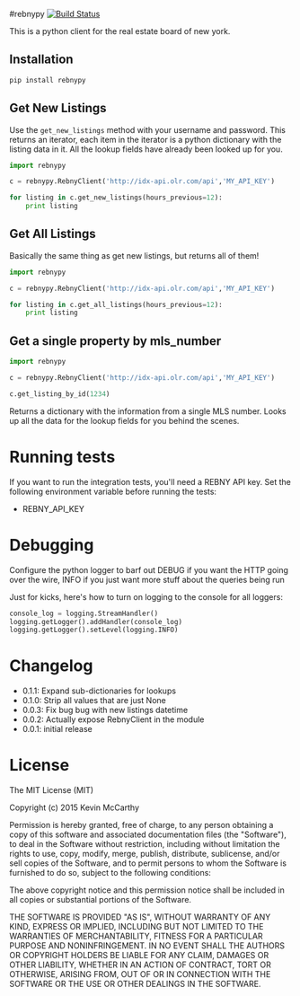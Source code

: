 #rebnypy [![Build Status](https://travis-ci.org/RealGeeks/rebnypy.svg?branch=master)](https://travis-ci.org/RealGeeks/rebnypy)

This is a python client for the real estate board of new york.


## Installation

```bash
pip install rebnypy
```

## Get New Listings

Use the `get_new_listings` method with your username and password.  This returns an iterator, each item in the iterator is a python dictionary with the listing data in it.  All the lookup fields have already been looked up for you.

```python
import rebnypy

c = rebnypy.RebnyClient('http://idx-api.olr.com/api','MY_API_KEY')

for listing in c.get_new_listings(hours_previous=12):
    print listing
```

## Get All Listings

Basically the same thing as get new listings, but returns all of them!

```python
import rebnypy

c = rebnypy.RebnyClient('http://idx-api.olr.com/api','MY_API_KEY')

for listing in c.get_all_listings(hours_previous=12):
    print listing
```

## Get a single property by mls_number

```python
import rebnypy

c = rebnypy.RebnyClient('http://idx-api.olr.com/api','MY_API_KEY')

c.get_listing_by_id(1234)
```

Returns a dictionary with the information from a single MLS number.  Looks up all the data for the lookup fields for you behind the scenes.


# Running tests
If you want to run the integration tests, you'll need a REBNY API key.  Set the following environment variable before running the tests:

 * REBNY_API_KEY

# Debugging
Configure the python logger to barf out DEBUG if you want the HTTP going over the wire, INFO if you just want more stuff about the queries being run

Just for kicks, here's how to turn on logging to the console for all loggers:

```python
console_log = logging.StreamHandler()
logging.getLogger().addHandler(console_log)
logging.getLogger().setLevel(logging.INFO)
```

# Changelog
* 0.1.1: Expand sub-dictionaries for lookups
* 0.1.0: Strip all values that are just None
* 0.0.3: Fix bug bug with new listings datetime
* 0.0.2: Actually expose RebnyClient in the module
* 0.0.1: initial release

# License

The MIT License (MIT)

Copyright (c) 2015 Kevin McCarthy

Permission is hereby granted, free of charge, to any person obtaining a copy of this software and associated documentation files (the "Software"), to deal in the Software without restriction, including without limitation the rights to use, copy, modify, merge, publish, distribute, sublicense, and/or sell copies of the Software, and to permit persons to whom the Software is furnished to do so, subject to the following conditions:

The above copyright notice and this permission notice shall be included in all copies or substantial portions of the Software.

THE SOFTWARE IS PROVIDED "AS IS", WITHOUT WARRANTY OF ANY KIND, EXPRESS OR IMPLIED, INCLUDING BUT NOT LIMITED TO THE WARRANTIES OF MERCHANTABILITY, FITNESS FOR A PARTICULAR PURPOSE AND NONINFRINGEMENT. IN NO EVENT SHALL THE AUTHORS OR COPYRIGHT HOLDERS BE LIABLE FOR ANY CLAIM, DAMAGES OR OTHER LIABILITY, WHETHER IN AN ACTION OF CONTRACT, TORT OR OTHERWISE, ARISING FROM, OUT OF OR IN CONNECTION WITH THE SOFTWARE OR THE USE OR OTHER DEALINGS IN THE SOFTWARE.
